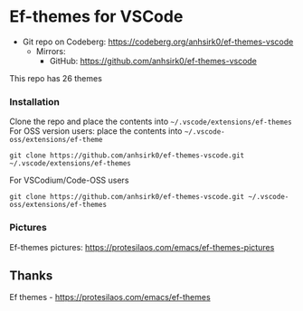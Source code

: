 # Ef-themes for VSCode

+ Git repo on Codeberg: <https://codeberg.org/anhsirk0/ef-themes-vscode>
  - Mirrors:
    + GitHub: <https://github.com/anhsirk0/ef-themes-vscode>

This repo has 26 themes  

### Installation
Clone the repo and place the contents into `~/.vscode/extensions/ef-themes`  
For OSS version users: place the contents into `~/.vscode-oss/extensions/ef-theme`   

```console
git clone https://github.com/anhsirk0/ef-themes-vscode.git ~/.vscode/extensions/ef-themes
```

For VSCodium/Code-OSS users
```console
git clone https://github.com/anhsirk0/ef-themes-vscode.git ~/.vscode-oss/extensions/ef-themes
```

### Pictures
Ef-themes pictures: https://protesilaos.com/emacs/ef-themes-pictures  

## Thanks
Ef themes - https://protesilaos.com/emacs/ef-themes  


